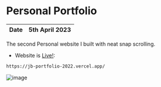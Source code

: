 # Personal Portfolio

| Date | 5th April 2023|
| - | - |


The second Personal website I built with neat snap scrolling.

- Website is [Live!](https://jb-portfolio-2022.vercel.app/):

```bash
https://jb-portfolio-2022.vercel.app/
```
![image](https://github.com/frostedCupcake/JB-portfolio-23/assets/99611801/c4e4eb02-0b63-49d0-86b4-eec6367e2699)
